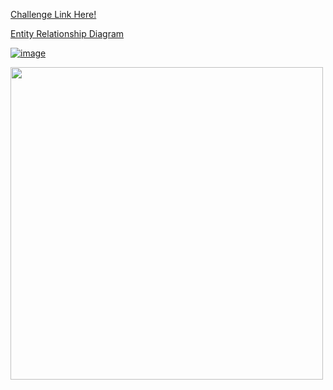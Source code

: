 <a href="https://8weeksqlchallenge.com/case-study-4/"> Challenge Link Here!

Entity Relationship Diagram

![image](https://github.com/user-attachments/assets/31836b86-7445-4abb-b85b-c8a2b89d6707)

<a href="url"><img src="https://8weeksqlchallenge.com/images/case-study-designs/4.png" align="center" height="500"  ></a>


